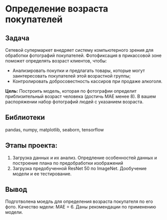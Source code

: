 # Определение возраста покупателей
## Задача
Сетевой супермаркет внедряет систему компьютерного зрения для обработки фотографий покупателей. Фотофиксация в прикассовой зоне поможет определять возраст клиентов, чтобы:
- Анализировать покупки и предлагать товары, которые могут заинтересовать покупателей этой возрастной группы;
- Контролировать добросовестность кассиров при продаже алкоголя. 

**Цель:** Построить модель, которая по фотографии определит приблизительный возраст человека (достичь MAE менее 8). В вашем распоряжении набор фотографий людей с указанием возраста.

## Библиотеки
pandas, numpy, matplotlib, seaborn, tensorflow

## Этапы проекта:
1. Загрузка данных и их анализ. Опредление особенностей данных и построение плана по предобработки изображений
2. Загрузка предобученной ResNet 50 по ImageNet. Дообучение модели и ее тестирование.

## Вывод
Подготволена моедль для определения возраста покупателя по его фото. Качество мдели: MAE = 6. Даны рекомендации по применению модели.
